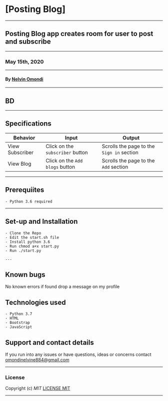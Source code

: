 # [Posting Blog]

---


## Posting Blog app creates room for user to post and subscribe

---


### May 15th, 2020

---


#### By **[Nelvin Omondi](https://github.com/Nelvinom/posting-blog-app)**


---

## BD

---


## Specifications
| Behavior            | Input                         | Output                        | 
| ------------------- | ----------------------------- | ----------------------------- |
| View Subscriber | Click on the `subscriber` button | Scrolls the page to the `Sign in` section |
| View Blog | Click on the `Add blogs` button | Scrolls the page to the `Add` section |

---


## Prerequiites
    - Python 3.6 required

 ---


## Set-up and Installation
    - Clone the Repo
    - Edit the start.sh file
    - Install python 3.6
    - Run chmod a+x start.py
    - Run ./start.py

    ---



## Known bugs
No known errors if found drop a message on my profile

## Technologies used
    - Python 3.7
    - HTML
    - Bootstrap
    - JavaScript

## Support and contact details
If you run into any issues or have questions, ideas or concerns contact omondinelvine884@gmail.com

---


### License
Copyright (c) 
*MIT*
[LICENSE MIT](./license.txt)

---
